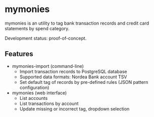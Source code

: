# mymonies

mymonies is an utility to tag bank transaction records and credit card
statements by spend category.

Development status: proof-of-concept.

## Features

* mymonies-import (command-line)
    * Import transaction records to PostgreSQL database
    * Supported data formats: Nordea Bank account TSV
    * Set default tag of records by pre-defined rules (JSON pattern configuration)
* mymonies (web interface)
    * List accounts
    * List transactions by account
    * Update missing or incorrect tag, dropdown selection
